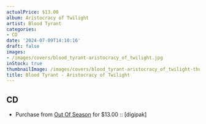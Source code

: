 ```yaml
---
actualPrice: $13.00
album: Aristocracy of Twilight
artist: Blood Tyrant
categories:
- CD
date: '2024-07-09T14:10:16'
draft: false
images:
- /images/covers/blood_tyrant-aristocracy_of_twilight.jpg
inStock: true
thumbnailImage: /images/covers/blood_tyrant-aristocracy_of_twilight-thumb.jpg
title: Blood Tyrant - Aristocracy of Twilight
---
```


## CD
* Purchase from [Out Of Season](https://www.outofseasonlabel.com/products/blood-tyrant-aristocracy-of-twilight-cd-digipak) for $13.00 :: [digipak]
